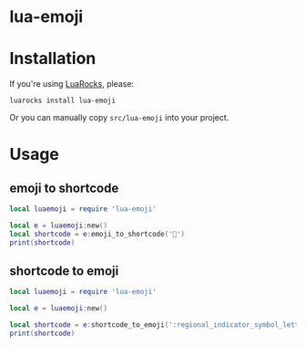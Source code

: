 # lua-emoji

# Installation

If you're using [LuaRocks](https://luarocks.org/), please:
```
luarocks install lua-emoji
```

Or you can manually copy `src/lua-emoji` into your project.

# Usage

## emoji to shortcode
```lua
local luaemoji = require 'lua-emoji'

local e = luaemoji:new()
local shortcode = e:emoji_to_shortcode('🥇')
print(shortcode)

```

## shortcode to emoji
```lua
local luaemoji = require 'lua-emoji'

local e = luaemoji:new()

local shortcode = e:shortcode_to_emoji(':regional_indicator_symbol_letter_z:')
print(shortcode)

```
